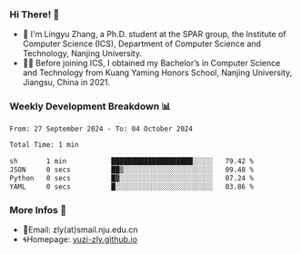 ### Hi There! 👋 
- 🐳 I'm Lingyu Zhang, a Ph.D. student at the SPAR group, the Institute of Computer Science (ICS), Department of Computer Science and Technology, Nanjing University.
- 🧑‍🎓 Before joining ICS, I obtained my Bachelor’s in Computer Science and Technology from Kuang Yaming Honors School, Nanjing University, Jiangsu, China in 2021.

### Weekly Development Breakdown :bar_chart:

<!--START_SECTION:waka-->

```txt
From: 27 September 2024 - To: 04 October 2024

Total Time: 1 min

sh       1 min           ████████████████████░░░░░   79.42 %
JSON     0 secs          ██▒░░░░░░░░░░░░░░░░░░░░░░   09.48 %
Python   0 secs          █▓░░░░░░░░░░░░░░░░░░░░░░░   07.24 %
YAML     0 secs          █░░░░░░░░░░░░░░░░░░░░░░░░   03.86 %
```

<!--END_SECTION:waka-->

<!--
### Github Contributions :octocat:

![](https://raw.githubusercontent.com/yuzi-zly/yuzi-zly/output/github-contribution-grid-snake.svg)              
-->

### More Infos 📖

- 📧Email: zly(at)smail.nju.edu.cn
- 🌀Homepage: [yuzi-zly.github.io](https://yuzi-zly.github.io/)
